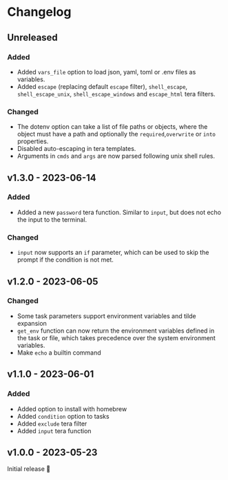 # Changelog

## Unreleased

### Added
- Added `vars_file` option to load json, yaml, toml or .env files as variables.
- Added `escape` (replacing default `escape` filter), `shell_escape`, `shell_escape_unix`, `shell_escape_windows`
and `escape_html` tera filters.

### Changed
- The dotenv option can take a list of file paths or objects, where the object must have a path
and optionally the `required`,`overwrite` or `into` properties.
- Disabled auto-escaping in tera templates.
- Arguments in `cmds` and `args` are now parsed following unix shell rules.

## v1.3.0 - 2023-06-14

### Added
- Added a new `password` tera function. Similar to `input`, but does not echo the input to the
terminal.

### Changed
- `input` now supports an `if` parameter, which can be used to skip the prompt if the condition is
not met.

## v1.2.0 - 2023-06-05

### Changed
- Some task parameters support environment variables and tilde expansion
- `get_env` function can now return the environment variables defined in the task or file, which
takes precedence over the system environment variables.
- Make `echo` a builtin command

## v1.1.0 - 2023-06-01

### Added
- Added option to install with homebrew
- Added `condition` option to tasks
- Added `exclude` tera filter
- Added `input` tera function

## v1.0.0 - 2023-05-23

Initial release 🚀
